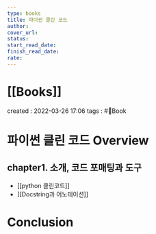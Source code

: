 ```yaml
---
type: books
title: 파이썬 클린 코드
author: 
cover_url: 
status: 
start_read_date: 
finish_read_date: 
rate: 
---
```


# [[Books]]
created : 2022-03-26 17:06
tags : #📔Book 

# 파이썬 클린 코드 Overview
## chapter1. 소개, 코드 포매팅과 도구
- [[python 클린코드]]
- [[Docstring과 어노테이션]]

# Conclusion
